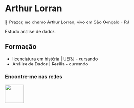 # Arthur Lorran

👋 Prazer, me chamo Arthur Lorran, vivo em São Gonçalo - RJ

Estudo análise de dados.

## Formação

* licenciatura em história | UERJ - cursando
* Análise de Dados | Resilia - cursando

<!---
- 👀 I’m interested in data
- 🌱 I’m currently learning programation
- 💞️ I’m looking to collaborate on ...
- 📫 How to reach me ...
--->

### Encontre-me nas redes 
<div>
<a href="https://br.linkedin.com/in/arthur-lorran-070241160?trk=people-guest_people_search-card" target="_blank"><img src="https://cdn.jsdelivr.net/gh/devicons/devicon/icons/linkedin/linkedin-original.svg" width=60 /></a>
</div>

<!--- <a href="https://br.linkedin.com/in/arthur-lorran-070241160?trk=people-guest_people_search-card" target="_blank"><img loading="lazy" src="./linkedin.svg" target="_blank" width=60></a> --->

<!---
arthurlorran1/arthurlorran1 is a ✨ special ✨ repository because its `README.md` (this file) appears on your GitHub profile.
You can click the Preview link to take a look at your changes.
--->
